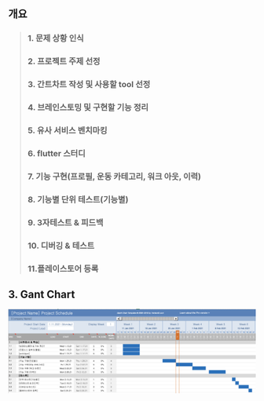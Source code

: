 
## 개요
 > ### 1. 문제 상황 인식 
 > ### 2. 프로젝트 주제 선정
 > ### 3. 간트차트 작성 및 사용할 tool 선정
 > ### 4. 브레인스토밍 및 구현할 기능 정리
 > ### 5. 유사 서비스 벤치마킹
 > ### 6. flutter 스터디
 > ### 7. 기능 구현(프로필, 운동 카테고리, 워크 아웃, 이력)
 > ### 8. 기능별 단위 테스트(기능별)
 > ### 9. 3자테스트 & 피드백
 > ### 10. 디버깅 & 테스트
 > ### 11.플레이스토어 등록

## 3. Gant Chart

![gant](gant.png)


